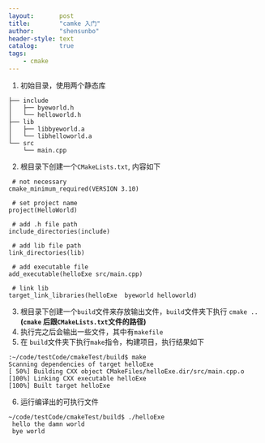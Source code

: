 ```yaml
---
layout:       post
title:        "camke 入门"
author:       "shensunbo"
header-style: text
catalog:      true
tags:
    - cmake
---
```


1. 初始目录，使用两个静态库 
```
├── include
│   ├── byeworld.h
│   └── helloworld.h
├── lib
│   ├── libbyeworld.a
│   └── libhelloworld.a
└── src
    └── main.cpp
``` 

2. 根目录下创建一个`CMakeLists.txt`, 内容如下  
  
```
 # not necessary
cmake_minimum_required(VERSION 3.10)

 # set project name
project(HelloWorld)

 # add .h file path
include_directories(include)

 # add lib file path
link_directories(lib)

 # add executable file
add_executable(helloExe src/main.cpp)

 # link lib 
target_link_libraries(helloExe  byeworld helloworld)

``` 
3. 根目录下创建一个`build`文件来存放输出文件，`build`文件夹下执行 `cmake ..` __(`cmake` 后跟`CMakeLists.txt`文件的路径)__ 
4. 执行完之后会输出一些文件，其中有`makefile` 
5. 在 `build`文件夹下执行`make`指令，构建项目，执行结果如下 
```
:~/code/testCode/cmakeTest/build$ make
Scanning dependencies of target helloExe
[ 50%] Building CXX object CMakeFiles/helloExe.dir/src/main.cpp.o
[100%] Linking CXX executable helloExe
[100%] Built target helloExe
``` 
6. 运行编译出的可执行文件 
```
~/code/testCode/cmakeTest/build$ ./helloExe 
 hello the damn world 
 bye world
``` 